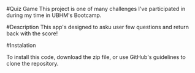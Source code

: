 #Quiz Game
This project is one of many challenges I've participated in during my time in UBHM's Bootcamp.

#Description
This app's designed to asku user few questions and return back with the score!

#Instalation

To install this code, download the zip file, or use GitHub's guidelines to clone the repository.
